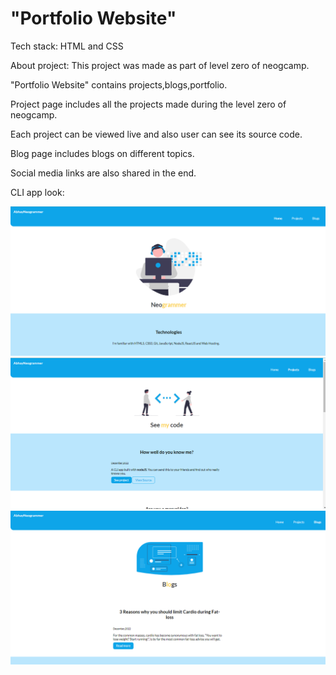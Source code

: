 # "Portfolio Website"

Tech stack:
HTML and CSS

About project:
This project was made as part of level zero of neogcamp.

"Portfolio Website" contains projects,blogs,portfolio.

Project page includes all the projects made during the level zero of neogcamp.

Each project can be viewed live and also user can see its source code.

Blog page includes blogs on different topics.

Social media links are also shared in the end.

CLI app look:

<img src="images/websiteview.png" >
<img src="images/projectview.png" >
<img src="images/blogview.png" >